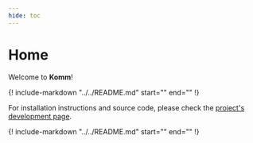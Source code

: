 ```yaml
---
hide: toc
---
```


# Home

Welcome to **Komm**!

{!
   include-markdown "../../README.md"
   start="<!--intro-start-->"
   end="<!--intro-end-->"
!}

For installation instructions and source code, please check the [project's development page](https://github.com/rwnobrega/komm).

{!
   include-markdown "../../README.md"
   start="<!--notes-start-->"
   end="<!--notes-end-->"
!}
